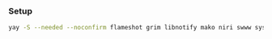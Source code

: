 ### Setup
```bash
yay -S --needed --noconfirm flameshot grim libnotify mako niri swww sysmenu xwayland-satellite
```

